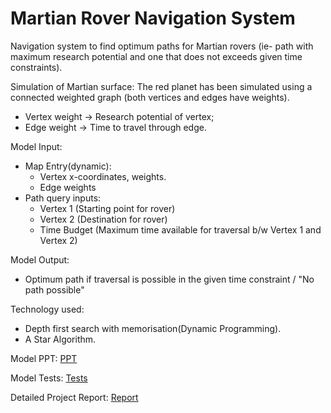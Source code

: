 # Martian Rover Navigation System
Navigation system to find optimum paths for Martian rovers (ie- path with maximum research potential and one that does not exceeds given time constraints).

Simulation of Martian surface:
The red planet has been simulated using a connected weighted graph (both vertices and edges have weights).
- Vertex weight -> Research potential of vertex;
- Edge weight -> Time to travel through edge.

Model Input:    
  - Map Entry(dynamic):   
     - Vertex x-coordinates, weights.
     - Edge weights
  - Path query inputs:
    - Vertex 1 (Starting point for rover)
    - Vertex 2 (Destination for rover)
    - Time Budget (Maximum time available for traversal b/w Vertex 1 and Vertex 2) 
  
Model Output:
   - Optimum path if traversal is possible in the given time constraint / "No path possible"

Technology used:
  - Depth first search with memorisation(Dynamic Programming).
  - A Star Algorithm.

Model PPT: [PPT](https://github.com/its7ARC/martianRoverNavigationSystem/blob/main/NavMars_SystemPPT.pdf)

Model Tests: [Tests](https://github.com/its7ARC/martianRoverNavigationSystem/blob/main/ModelTests.ipynb)

Detailed Project Report: [Report](https://github.com/its7ARC/martianRoverNavigationSystem/blob/main/ADA_Report.pdf)
